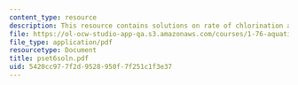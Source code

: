 ```yaml
---
content_type: resource
description: This resource contains solutions on rate of chlorination and pH.
file: https://ol-ocw-studio-app-qa.s3.amazonaws.com/courses/1-76-aquatic-chemistry-fall-2005/5420cc977f2d9528950f7f251c1f3e37_pset6soln.pdf
file_type: application/pdf
resourcetype: Document
title: pset6soln.pdf
uid: 5420cc97-7f2d-9528-950f-7f251c1f3e37
---
```

